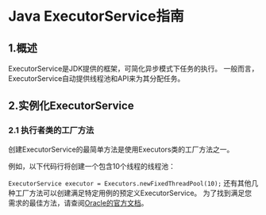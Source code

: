 # Java ExecutorService指南

## 1.概述
ExecutorService是JDK提供的框架，可简化异步模式下任务的执行。 一般而言，ExecutorService自动提供线程池和API来为其分配任务。

## 2.实例化ExecutorService
### 2.1 执行者类的工厂方法
创建ExecutorService的最简单方法是使用Executors类的工厂方法之一。


例如，以下代码行将创建一个包含10个线程的线程池：

`ExecutorService executor = Executors.newFixedThreadPool(10);`
还有其他几种工厂方法可以创建满足特定用例的预定义ExecutorService。 为了找到满足您需求的最佳方法，请查阅[Oracle的官方文档](https://docs.oracle.com/javase/7/docs/api/java/util/concurrent/Executors.html)。